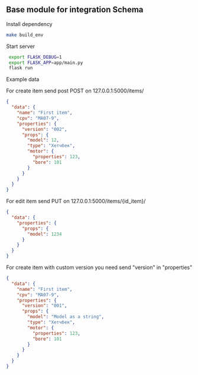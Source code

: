 ## Base module for integration Schema

Install dependency
```bash
make build_env
```

Start server
```bash
 export FLASK_DEBUG=1
 export FLASK_APP=app/main.py
 flask run
```


Example data

For create item send post POST on 127.0.0.1:5000/items/
```json
{
  "data": {
    "name": "First item",
    "cpv": "MA07-9",
    "properties": {
      "version": "002",
      "props": {
        "model": 12,
        "type": "Хетчбек",
        "motor": {
          "properties": 123,
          "bore": 101
        }
      }
    }
  }
}
```

For edit item send PUT on 127.0.0.1:5000/items/{id_item}/
```json
{
  "data": {
    "properties": {
      "props": {
        "model": 1234
      }
    }
  }
}
```

For create item with custom version you need send "version" in "properties"
```json
{
  "data": {
    "name": "First item",
    "cpv": "MA07-9",
    "properties": {
      "version": "001",
      "props": {
        "model": "Model as a string",
        "type": "Хетчбек",
        "motor": {
          "properties": 123,
          "bore": 101
        }
      }
    }
  }
}
```